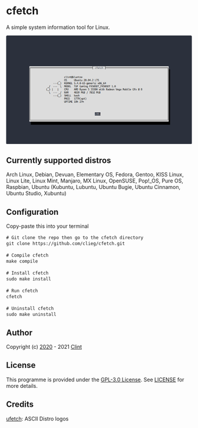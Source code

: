 # cfetch
A simple system information tool for Linux.

![cfetch](https://raw.githubusercontent.com/clieg/clieg.github.io/master/images/cfetch-new.png)


## Currently supported distros
Arch Linux, Debian, Devuan, Elementary OS, Fedora, Gentoo, KISS Linux, Linux Lite, Linux Mint, Manjaro, MX Linux, OpenSUSE, Pop!_OS, Pure OS, Raspbian, Ubuntu (Kubuntu, Lubuntu, Ubuntu Bugie, Ubuntu Cinnamon, Ubuntu Studio, Xubuntu)


## Configuration
Copy-paste this into your terminal
```
# Git clone the repo then go to the cfetch directory
git clone https://github.com/clieg/cfetch.git

# Compile cfetch
make compile

# Install cfetch
sudo make install

# Run cfetch
cfetch

# Uninstall cfetch
sudo make uninstall
```


## Author
Copyright (c) [2020](https://api.github.com/repos/clieg/cfetch) - 2021 [Clint](https://github.com/clieg)


## License
This programme is provided under the [GPL-3.0 License](https://github.com/clieg/coffeetch/blob/master/LICENSE). See [LICENSE](https://github.com/clieg/coffeetch/blob/master/LICENSE) for more details.


## Credits
[ufetch](https://gitlab.com/jschx/ufetch/): ASCII Distro logos
